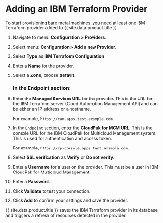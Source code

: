 # Adding an IBM Terraform Provider

To start provisioning bare metal machines, you need at least one IBM Terraform provider added to {{ site.data.product.title }}.

1. Navigate to menu: **Configuration > Providers**.

2. Select menu: **Configuration > Add a new Provider**.

3. Select **Type** as **IBM Terraform Configuration**

4. Enter a **Name** for the provider.

5. Select a **Zone**, choose **default**.
   ### In the Endpoint section:
6. Enter the **Managed Services URL** for the provider. This is the URL for the IBM Terraform server (Cloud Automation Management API) and can be either an IP address or a hostname. 
    
    For example, `https://cam.apps.test.example.com`.

7. In the `Endpoint` section, enter the **CloudPak for MCM URL**. This is the console URL for the IBM CloudPak for Multicloud Management system. This is used for authentication and access token.
    
    For example, `https://cp-console.apps.test.example.com`.

8. Select **SSL verification** as **Verify** or **Do not verify**.
 
9. Enter a **Username** for a user on the provider. This must be a user in IBM CloudPak for Multicloud Management.

10. Enter a **Password**.

11. Click **Validate** to test your connection.

12. Click **Add** to confirm your settings and save the provider.

{{ site.data.product.title }} saves the IBM Terraform provider in its database and triggers a refresh of resources detected in the provider.
